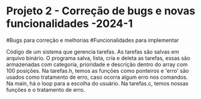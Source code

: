 # Projeto 2 - Correção de bugs e novas funcionalidades -2024-1
#Bugs para correção e melhorias
#Funcionalidades para implementar

Código de um sistema que gerencia tarefas. As tarefas são salvas em arquivo binário. O programa salva, lista, cria e deleta as tarefas, essas são armazenadas com categoria, prioridade e descrição dentro do array com 100 posições. Na tarefas.h, temos as funções como ponteiros e 'erro' são usados como tratamento de erro, caso ocorra algum erro nos comandos. Na main, há o loop para a escolha do usuário. Na tarefas.c, temos nossas funções e o tratamento de erro. 


